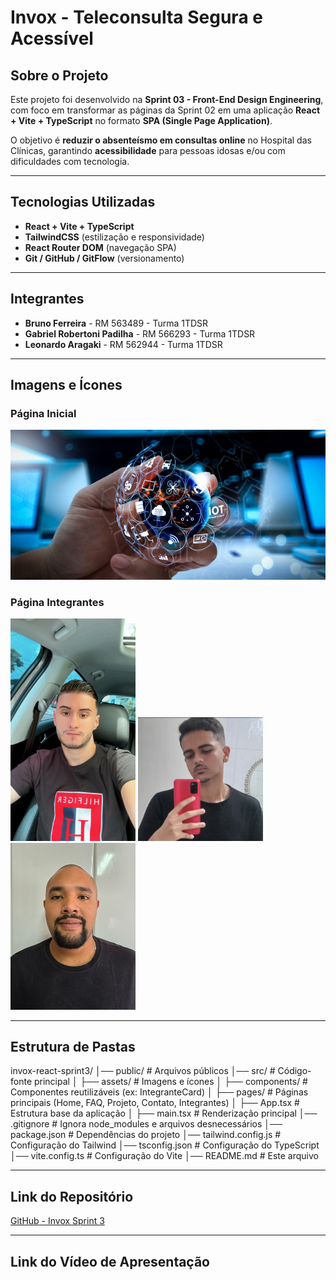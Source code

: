 #  Invox - Teleconsulta Segura e Acessível

##  Sobre o Projeto
Este projeto foi desenvolvido na **Sprint 03 - Front-End Design Engineering**, com foco em transformar as páginas da Sprint 02 em uma aplicação **React + Vite + TypeScript** no formato **SPA (Single Page Application)**.

O objetivo é **reduzir o absenteísmo em consultas online** no Hospital das Clínicas, garantindo **acessibilidade** para pessoas idosas e/ou com dificuldades com tecnologia.

---

##  Tecnologias Utilizadas

- **React + Vite + TypeScript**
- **TailwindCSS** (estilização e responsividade)
- **React Router DOM** (navegação SPA)
- **Git / GitHub / GitFlow** (versionamento)

---

##  Integrantes
- **Bruno Ferreira** - RM 563489 - Turma 1TDSR  
- **Gabriel Robertoni Padilha** - RM 566293 - Turma 1TDSR  
- **Leonardo Aragaki** - RM 562944 - Turma 1TDSR  

---

##  Imagens e Ícones
### Página Inicial
![Home](./src/assets/tecnologia.jpeg)

### Página Integrantes
<img src="./src/assets/Bruno.jpeg" alt="Bruno" width="200"/>
<img src="./src/assets/Gabriel.jpeg" alt="Gabriel" width="200"/>
<img src="./src/assets/leo.jpeg" alt="Leonardo" width="200"/>

---

##  Estrutura de Pastas

invox-react-sprint3/
│── public/ # Arquivos públicos
│── src/ # Código-fonte principal
│ ├── assets/ # Imagens e ícones
│ ├── components/ # Componentes reutilizáveis (ex: IntegranteCard)
│ ├── pages/ # Páginas principais (Home, FAQ, Projeto, Contato, Integrantes)
│ ├── App.tsx # Estrutura base da aplicação
│ ├── main.tsx # Renderização principal
│── .gitignore # Ignora node_modules e arquivos desnecessários
│── package.json # Dependências do projeto
│── tailwind.config.js # Configuração do Tailwind
│── tsconfig.json # Configuração do TypeScript
│── vite.config.ts # Configuração do Vite
│── README.md # Este arquivo

---

##  Link do Repositório
 [GitHub - Invox Sprint 3](https://github.com/brunoferr10/Front-end-3-Sprint)

---

##  Link do Vídeo de Apresentação
 

